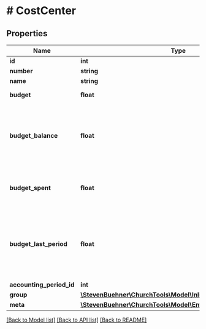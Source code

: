 # # CostCenter

## Properties

Name | Type | Description | Notes
------------ | ------------- | ------------- | -------------
**id** | **int** |  | [optional]
**number** | **string** |  | [optional]
**name** | **string** |  | [optional]
**budget** | **float** | Budget is in cent. | [optional]
**budget_balance** | **float** | Remaining amount. (Budget - Cost Center Expenses). Budget balance is in cent. | [optional]
**budget_spent** | **float** | Cost Center Expences. (Outcome - Income). In cent | [optional]
**budget_last_period** | **float** | Budget for the cost center with the same number in the previous accounting period. | [optional]
**accounting_period_id** | **int** |  | [optional]
**group** | [**\StevenBuehner\ChurchTools\Model\InlineResponse20016Group**](InlineResponse20016Group.md) |  | [optional]
**meta** | [**\StevenBuehner\ChurchTools\Model\EntityMetaData**](EntityMetaData.md) |  | [optional]

[[Back to Model list]](../../README.md#models) [[Back to API list]](../../README.md#endpoints) [[Back to README]](../../README.md)
